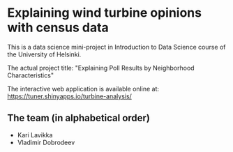 # Explaining wind turbine opinions with census data

This is a data science mini-project in Introduction to Data Science course of
the University of Helsinki.

The actual project title:
"Explaining Poll Results by Neighborhood Characteristics"

The interactive web application is available online at:
https://tuner.shinyapps.io/turbine-analysis/

## The team (in alphabetical order)

* Kari Lavikka
* Vladimir Dobrodeev

